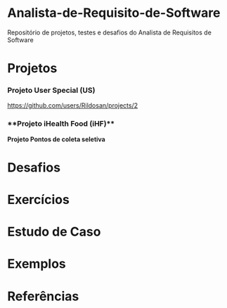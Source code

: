 # Analista-de-Requisito-de-Software
Repositório de projetos, testes e desafios do Analista de Requisitos de Software

# Projetos
### **Projeto User Special (US)** ###
https://github.com/users/Rildosan/projects/2

<H3> **Projeto iHealth Food (iHF)** </H3>

**Projeto Pontos de coleta seletiva**

# Desafios
# Exercícios
# Estudo de Caso
# Exemplos
# Referências
